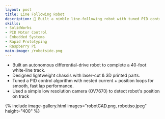 ```yaml
---
layout: post
title: Line Following Robot
description: 🤖 Built a nimble line-following robot with tuned PID control for racing
skills: 
- SolidWorks
- PID Motor Control
- Embedded Systems
- Rapid Prototyping
- Raspberry Pi
main-image: /robotside.png
---
```

* Built an autonomous differential-drive robot to complete a 40-foot white-line track.
* Designed lightweight chassis with laser-cut & 3D printed parts.
* Tuned a PID control algorithm with nested current + position loops for smooth, fast lap performance.
* Used a simple low resolution camera (OV7670) to detect robot's position on track

{% include image-gallery.html images="robotCAD.png, robotiso.jpeg" height="400" %}
<br>
